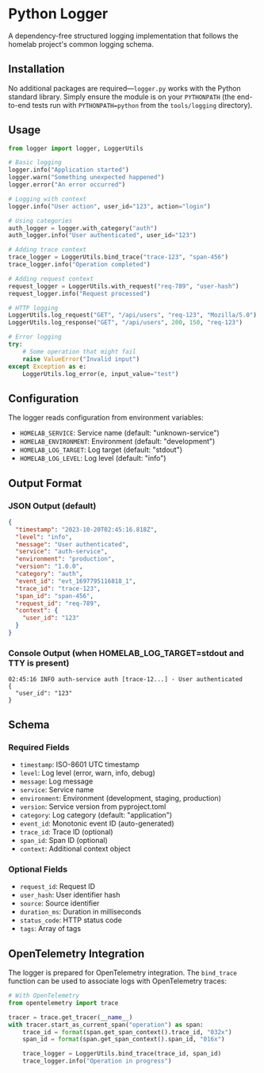 # Python Logger

A dependency-free structured logging implementation that follows the homelab project's common logging schema.

## Installation

No additional packages are required—`logger.py` works with the Python standard library. Simply ensure the module is on your `PYTHONPATH` (the end-to-end tests run with `PYTHONPATH=python` from the `tools/logging` directory).

## Usage

```python
from logger import logger, LoggerUtils

# Basic logging
logger.info("Application started")
logger.warn("Something unexpected happened")
logger.error("An error occurred")

# Logging with context
logger.info("User action", user_id="123", action="login")

# Using categories
auth_logger = logger.with_category("auth")
auth_logger.info("User authenticated", user_id="123")

# Adding trace context
trace_logger = LoggerUtils.bind_trace("trace-123", "span-456")
trace_logger.info("Operation completed")

# Adding request context
request_logger = LoggerUtils.with_request("req-789", "user-hash")
request_logger.info("Request processed")

# HTTP logging
LoggerUtils.log_request("GET", "/api/users", "req-123", "Mozilla/5.0")
LoggerUtils.log_response("GET", "/api/users", 200, 150, "req-123")

# Error logging
try:
    # Some operation that might fail
    raise ValueError("Invalid input")
except Exception as e:
    LoggerUtils.log_error(e, input_value="test")
```

## Configuration

The logger reads configuration from environment variables:

- `HOMELAB_SERVICE`: Service name (default: "unknown-service")
- `HOMELAB_ENVIRONMENT`: Environment (default: "development")
- `HOMELAB_LOG_TARGET`: Log target (default: "stdout")
- `HOMELAB_LOG_LEVEL`: Log level (default: "info")

## Output Format

### JSON Output (default)

```json
{
  "timestamp": "2023-10-20T02:45:16.818Z",
  "level": "info",
  "message": "User authenticated",
  "service": "auth-service",
  "environment": "production",
  "version": "1.0.0",
  "category": "auth",
  "event_id": "evt_1697795116818_1",
  "trace_id": "trace-123",
  "span_id": "span-456",
  "request_id": "req-789",
  "context": {
    "user_id": "123"
  }
}
```

### Console Output (when HOMELAB_LOG_TARGET=stdout and TTY is present)

```
02:45:16 INFO auth-service auth [trace-12...] - User authenticated
{
  "user_id": "123"
}
```

## Schema

### Required Fields

- `timestamp`: ISO-8601 UTC timestamp
- `level`: Log level (error, warn, info, debug)
- `message`: Log message
- `service`: Service name
- `environment`: Environment (development, staging, production)
- `version`: Service version from pyproject.toml
- `category`: Log category (default: "application")
- `event_id`: Monotonic event ID (auto-generated)
- `trace_id`: Trace ID (optional)
- `span_id`: Span ID (optional)
- `context`: Additional context object

### Optional Fields

- `request_id`: Request ID
- `user_hash`: User identifier hash
- `source`: Source identifier
- `duration_ms`: Duration in milliseconds
- `status_code`: HTTP status code
- `tags`: Array of tags

## OpenTelemetry Integration

The logger is prepared for OpenTelemetry integration. The `bind_trace` function can be used to associate logs with OpenTelemetry traces:

```python
# With OpenTelemetry
from opentelemetry import trace

tracer = trace.get_tracer(__name__)
with tracer.start_as_current_span("operation") as span:
    trace_id = format(span.get_span_context().trace_id, "032x")
    span_id = format(span.get_span_context().span_id, "016x")

    trace_logger = LoggerUtils.bind_trace(trace_id, span_id)
    trace_logger.info("Operation in progress")
